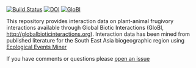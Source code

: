 [![Build Status](https://travis-ci.org/globalbioticinteractions/template-dataset.svg)](https://travis-ci.org/globalbioticinteractions/template-dataset) [![DOI](https://zenodo.org/badge/26293374.svg)](https://zenodo.org/badge/latestdoi/26293374) [![GloBI](http://api.globalbioticinteractions.org/interaction.svg?accordingTo=globi:globalbioticinteractions/template-dataset)](http://globalbioticinteractions.org/?accordingTo=globi:globalbioticinteractions/template-dataset) 

This repository provides interaction data on plant-animal frugivory interactions available through Global Biotic Interactions (GloBI, http://globalbioticinteractions.org). Interaction data has been mined from published literature for the South East Asia biogeographic region using [Ecological Events Miner](https://github.com/fgabriel1891/Ecological_Events_Miner)

If you have comments or questions please [open an issue](https://github.com/fgabriel1891/Plant-Frugivore-Interactions-SouthEastAsia/issues/new)
